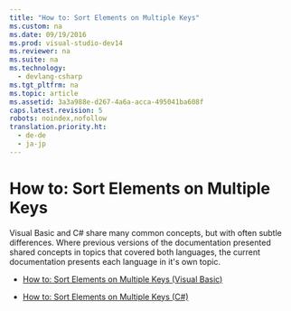 ```yaml
---
title: "How to: Sort Elements on Multiple Keys"
ms.custom: na
ms.date: 09/19/2016
ms.prod: visual-studio-dev14
ms.reviewer: na
ms.suite: na
ms.technology: 
  - devlang-csharp
ms.tgt_pltfrm: na
ms.topic: article
ms.assetid: 3a3a988e-d267-4a6a-acca-495041ba608f
caps.latest.revision: 5
robots: noindex,nofollow
translation.priority.ht: 
  - de-de
  - ja-jp
---
```

# How to: Sort Elements on Multiple Keys
Visual Basic and C# share many common concepts, but with often subtle differences. Where previous versions of the documentation presented shared concepts in topics that covered both languages, the current documentation presents each language in it's own topic.  
  
-   [How to: Sort Elements on Multiple Keys (Visual Basic)](../vs140/How-to--Sort-Elements-on-Multiple-Keys--Visual-Basic-.md)  
  
-   [How to: Sort Elements on Multiple Keys (C#)](../vs140/How-to--Sort-Elements-on-Multiple-Keys--C#-.md)